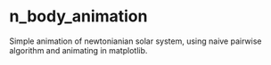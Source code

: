 # n_body_animation
Simple animation of newtonianian solar system, using naive pairwise algorithm and animating in
matplotlib.
